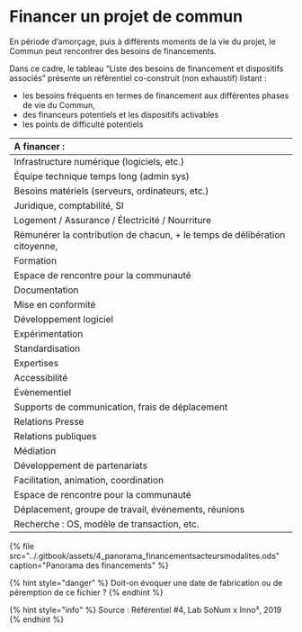 # Financer un projet de commun

En période d’amorçage, puis à différents moments de la vie du projet, le Commun peut rencontrer des besoins de financements.

Dans ce cadre, le tableau “Liste des besoins de financement et dispositifs associés” présente un référentiel co-construit \(non exhaustif\) listant :

* les besoins fréquents en termes de financement aux différentes phases de vie du Commun,
* des financeurs potentiels et les dispositifs activables
* les points de difficulté potentiels

|  A financer :  |
| :--- |
| Infrastructure numérique \(logiciels, etc.\) |
| Équipe technique temps long \(admin sys\) |
| Besoins matériels \(serveurs, ordinateurs, etc.\) |
| Juridique, comptabilité, SI |
| Logement / Assurance / Électricité / Nourriture |
| Rémunérer la contribution de chacun, +  le temps de  délibération citoyenne, |
| Formation |
| Espace de rencontre pour la communauté |
| Documentation |
| Mise en conformité |
| Développement logiciel |
| Expérimentation |
| Standardisation |
| Expertises |
| Accessibilité |
| Évènementiel |
| Supports de communication, frais de déplacement |
| Relations Presse |
| Relations publiques |
| Médiation |
| Développement de partenariats |
| Facilitation, animation, coordination |
| Espace de rencontre pour la communauté |
| Déplacement, groupe de travail, événements, réunions |
| Recherche : OS, modèle de transaction, etc. |

{% file src="../.gitbook/assets/4\_panorama\_financementsacteursmodalites.ods" caption="Panorama des financements" %}

{% hint style="danger" %}
Doit-on évoquer une date de fabrication ou de péremption de ce fichier ?
{% endhint %}







{% hint style="info" %}
Source : Référentiel \#4, Lab SoNum x Inno³, 2019
{% endhint %}

